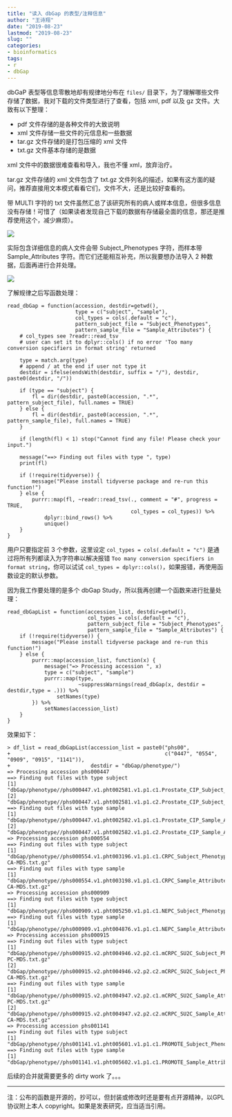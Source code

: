 ```yaml
---
title: "读入 dbGap 的表型/注释信息"
author: "王诗翔"
date: "2019-08-23"
lastmod: "2019-08-23"
slug: ""
categories:
- bioinformatics
tags:
- r
- dbGap
---
```



dbGaP 表型等信息零散地却有规律地分布在 `files/` 目录下，为了理解哪些文件存储了数据，我对下载的文件类型进行了查看，包括 xml, pdf 以及 gz 文件。大致有以下整理：

* pdf 文件存储的是各种文件的大致说明
* xml 文件存储一些文件的元信息和一些数据
* tar.gz 文件存储的是打包压缩的 xml 文件
* txt.gz 文件基本存储的是数据

xml 文件中的数据很难查看和导入，我也不懂 xml，放弃治疗。

tar.gz 文件存储的 xml 文件包含了 txt.gz 文件列名的描述，如果有这方面的疑问，推荐直接用文本模式看看它们，文件不大，还是比较好查看的。

带 MULTI 字符的 txt 文件虽然汇总了该研究所有的病人或样本信息，但很多信息没有存储！可惜了（如果读者发现自己下载的数据有存储最全面的信息，那还是推荐使用这个，减少麻烦）。

![](https://upload-images.jianshu.io/upload_images/3884693-d311c4cce527a31d.png?imageMogr2/auto-orient/strip%7CimageView2/2/w/1240)

实际包含详细信息的病人文件会带 Subject_Phenotypes 字符，而样本带 Sample_Attributes 字符。而它们还能相互补充，所以我要想办法导入 2 种数据，后面再进行合并处理。

![](https://upload-images.jianshu.io/upload_images/3884693-52d68d36bb542828.png?imageMogr2/auto-orient/strip%7CimageView2/2/w/1240)

了解规律之后写函数处理：

```
read_dbGap = function(accession, destdir=getwd(), 
                      type = c("subject", "sample"), 
                      col_types = cols(.default = "c"),
                      pattern_subject_file = "Subject_Phenotypes", 
                      pattern_sample_file = "Sample_Attributes") {
    # col_types see ?readr::read_tsv
    # user can set it to dplyr::cols() if no error 'Too many conversion specifiers in format string' returned
    
    type = match.arg(type)
    # append / at the end if user not type it
    destdir = ifelse(endsWith(destdir, suffix = "/"), destdir, paste0(destdir, "/"))
    
    if (type == "subject") {
        fl = dir(destdir, paste0(accession, ".*", pattern_subject_file), full.names = TRUE)
    } else {
        fl = dir(destdir, paste0(accession, ".*", pattern_sample_file), full.names = TRUE)
    }
    
    if (length(fl) < 1) stop("Cannot find any file! Please check your input.")
    
    message("==> Finding out files with type ", type)
    print(fl)
    
    if (!require(tidyverse)) {
        message("Please install tidyverse package and re-run this function!")
    } else {
        purrr::map(fl, ~readr::read_tsv(., comment = "#", progress = TRUE, 
                                        col_types = col_types)) %>% 
            dplyr::bind_rows() %>% 
            unique()
    }
}
```

用户只要指定前 3 个参数，这里设定 `col_types = cols(.default = "c")` 是通过将所有列都读入为字符串以解决报错 `Too many conversion specifiers in format string`，你可以试试 `col_types = dplyr::cols()`，如果报错，再使用函数设定的默认参数。

因为我工作要处理的是多个 dbGap Study，所以我再创建一个函数来进行批量处理：

```
read_dbGapList = function(accession_list, destdir=getwd(),
                          col_types = cols(.default = "c"),
                          pattern_subject_file = "Subject_Phenotypes", 
                          pattern_sample_file = "Sample_Attributes") {
    if (!require(tidyverse)) {
        message("Please install tidyverse package and re-run this function!")
    } else {
        purrr::map(accession_list, function(x) {
            message("=> Processing accession ", x)
            type = c("subject", "sample")
            purrr::map(type, 
                       ~suppressWarnings(read_dbGap(x, destdir = destdir,type = .))) %>% 
                setNames(type)
        }) %>% 
            setNames(accession_list)
    }
}
```

效果如下：

```
> df_list = read_dbGapList(accession_list = paste0("phs00",
+                                                  c("0447", "0554", "0909", "0915", "1141")),
+                          destdir = "dbGap/phenotype/")
=> Processing accession phs000447
==> Finding out files with type subject
[1] "dbGap/phenotype//phs000447.v1.pht002581.v1.p1.c1.Prostate_CIP_Subject_Phenotypes.GRU.txt.gz"
[2] "dbGap/phenotype//phs000447.v1.pht002581.v1.p1.c2.Prostate_CIP_Subject_Phenotypes.CRO.txt.gz"
==> Finding out files with type sample
[1] "dbGap/phenotype//phs000447.v1.pht002582.v1.p1.c1.Prostate_CIP_Sample_Attributes.GRU.txt.gz"
[2] "dbGap/phenotype//phs000447.v1.pht002582.v1.p1.c2.Prostate_CIP_Sample_Attributes.CRO.txt.gz"
=> Processing accession phs000554
==> Finding out files with type subject
[1] "dbGap/phenotype//phs000554.v1.pht003196.v1.p1.c1.CRPC_Subject_Phenotypes.DS-CA-MDS.txt.gz"
==> Finding out files with type sample
[1] "dbGap/phenotype//phs000554.v1.pht003198.v1.p1.c1.CRPC_Sample_Attributes.DS-CA-MDS.txt.gz"
=> Processing accession phs000909
==> Finding out files with type subject
[1] "dbGap/phenotype//phs000909.v1.pht005250.v1.p1.c1.NEPC_Subject_Phenotypes.GRU.txt.gz"
==> Finding out files with type sample
[1] "dbGap/phenotype//phs000909.v1.pht004876.v1.p1.c1.NEPC_Sample_Attributes.GRU.txt.gz"
=> Processing accession phs000915
==> Finding out files with type subject
[1] "dbGap/phenotype//phs000915.v2.pht004946.v2.p2.c1.mCRPC_SU2C_Subject_Phenotypes.DS-PC-MDS.txt.gz"
[2] "dbGap/phenotype//phs000915.v2.pht004946.v2.p2.c2.mCRPC_SU2C_Subject_Phenotypes.DS-CA-MDS.txt.gz"
==> Finding out files with type sample
[1] "dbGap/phenotype//phs000915.v2.pht004947.v2.p2.c1.mCRPC_SU2C_Sample_Attributes.DS-PC-MDS.txt.gz"
[2] "dbGap/phenotype//phs000915.v2.pht004947.v2.p2.c2.mCRPC_SU2C_Sample_Attributes.DS-CA-MDS.txt.gz"
=> Processing accession phs001141
==> Finding out files with type subject
[1] "dbGap/phenotype//phs001141.v1.pht005601.v1.p1.c1.PROMOTE_Subject_Phenotypes.GRU.txt.gz"
==> Finding out files with type sample
[1] "dbGap/phenotype//phs001141.v1.pht005602.v1.p1.c1.PROMOTE_Sample_Attributes.GRU.txt.gz"
```

后续的合并就需要更多的 dirty work 了。。。

***

注：公布的函数是开源的，抄可以，但封装或修改时还是要有点开源精神，以GPL协议附上本人 copyright。如果是发表研究，应当适当引用。
